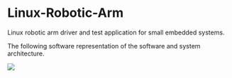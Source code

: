 # Linux-Robotic-Arm
Linux robotic arm driver and test application for small embedded systems.

The following software representation of the software and system architecture.

<img align="center" src="http://imgh.us/SW_Arch_1.svgz">
